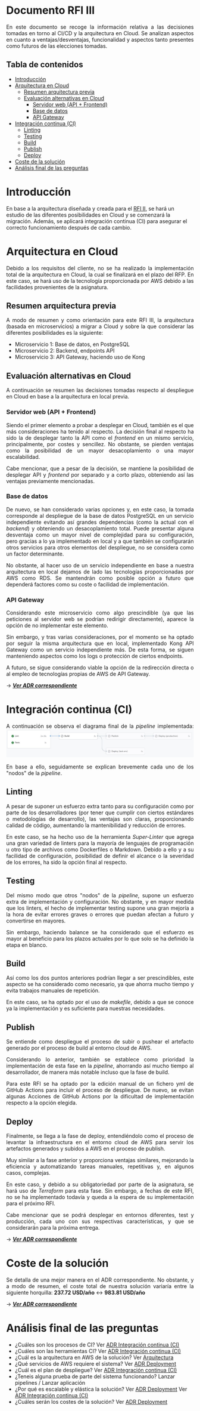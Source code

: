 # Documento RFI III

<div style="text-align: justify!important">

En este documento se recoge la información relativa a las decisiones tomadas en torno al CI/CD y la arquitectura en Cloud. Se analizan aspectos en cuanto a ventajas/desventajas, funcionalidad y aspectos tanto presentes como futuros de las elecciones tomadas.
</div>
    
## Tabla de contenidos

<!-- TOC -->
* [Introducción](#introducción)
* [Arquitectura en Cloud](#arquitectura-en-cloud)
  * [Resumen arquitectura previa](#resumen-arquitectura-previa)
  * [Evaluación alternativas en Cloud](#evaluación-alternativas-en-cloud)
    * [Servidor web (API + Frontend)](#servidor-web--api--frontend-)
    * [Base de datos](#base-de-datos)
    * [API Gateway](#api-gateway)
* [Integración continua (CI)](#integración-continua--ci-)
  * [Linting](#linting)
  * [Testing](#testing)
  * [Build](#build)
  * [Publish](#publish)
  * [Deploy](#deploy)
* [Coste de la solución](#coste-de-la-solución)
* [Análisis final de las preguntas](#análisis-final-de-las-preguntas)
<!-- TOC -->

# Introducción

En base a la arquitectura diseñada y creada para el [RFI II](RFI%20II.md), se hará un estudio de las diferentes posibilidades en Cloud y se comenzará la migración. Además, se aplicará integración continua (CI) para asegurar el correcto funcionamiento después de cada cambio.

# Arquitectura en Cloud
<div style="text-align: justify">
    
Debido a los requisitos del cliente, no se ha realizado la implementación total de la arquitectura en Cloud, la cual se finalizará en el plazo del RFP.
En este caso, se hará uso de la tecnología proporcionada por AWS debido a las facilidades provenientes de la asignatura.
</div>

## Resumen arquitectura previa
<div style="text-align: justify">
    
A modo de resumen y como orientación para este RFI III, la arquitectura (basada en microservicios) a migrar a Cloud y sobre la que considerar las diferentes posibilidades es la siguiente:
* Microservicio 1: Base de datos, en PostgreSQL
* Microservicio 2: Backend, endpoints API
* Microservicio 3: API Gateway, haciendo uso de Kong
</div>

## Evaluación alternativas en Cloud
<div style="text-align: justify">
    
A continuación se resumen las decisiones tomadas respecto al despliegue en Cloud en base a la arquitectura en local previa.
</div>

### Servidor web (API + Frontend)
<div style="text-align: justify">

Siendo el primer elemento a probar a desplegar en Cloud, también es el que más consideraciones ha tenido al respecto.
La decisión final al respecto ha sido la de desplegar tanto la API como el *frontend* en un mismo servicio, principalmente, por costes y sencillez. No obstante, se pierden ventajas como la posibilidad de un mayor desacoplamiento o una mayor escalabilidad.

Cabe mencionar, que a pesar de la decisión, se mantiene la posibilidad de desplegar API y *frontend* por separado y a corto plazo, obteniendo así las ventajas previamente mencionadas.
</div>

### Base de datos
<div style="text-align: justify">
    
De nuevo, se han considerado varias opciones y, en este caso, la tomada corresponde al despliegue de la base de datos PostgreSQL en un servicio independiente evitando así grandes dependencias (como la actual con el *backend*) y obteniendo un desacoplamiento total. Puede presentar alguna desventaja como un mayor nivel de complejidad para su configuración, pero gracias a lo ya implementado en local y a que también se configurarán otros servicios para otros elementos del despliegue, no se considera como un factor determinante.

No obstante, al hacer uso de un servicio independiente en base a nuestra arquitectura en local dejamos de lado las tecnologías proporcionadas por AWS como RDS. Se mantendrán como posible opción a futuro que dependerá factores como su coste o facilidad de implementación.
</div>

### API Gateway
<div style="text-align: justify">
    
Considerando este microservicio como algo prescindible (ya que las peticiones al servidor web se podrían redirigir directamente), aparece la opción de no implementar este elemento.

Sin embargo, y tras varias consideraciones, por el momento se ha optado por seguir la misma arquitectura que en local, implementado Kong API Gateway como un servicio independiente más. De esta forma, se siguen manteniendo aspectos como los logs o protección de ciertos endpoints.

A futuro, se sigue considerando viable la opción de la redirección directa o al empleo de tecnologías propias de AWS de API Gateway.
</div>

→ ***[Ver ADR correspondiente](../ADRs/Infrastructure/Deployment.md)***


# Integración continua (CI)
<div style="text-align: justify">
  
A continuación se observa el diagrama final de la *pipeline* implementada:
![Flujo del pipeline](../img/Diagrama_pipeline.jpg "Flujo de ejecución del pipeline de CI/CD (no se ha pusheado ninguna tag ni creado ninguna release)")

En base a ello, seguidamente se explican brevemente cada uno de los "nodos" de la *pipeline*.
</div>

## Linting
<div style="text-align: justify">

A pesar de suponer un esfuerzo extra tanto para su configuración como por parte de los desarrolladores (por tener que cumplir con ciertos estándares o metodologías de desarrollo), las ventajas son claras, proporcionando calidad de código, aumentando la mantenibilidad y reducción de errores.

En este caso, se ha hecho uso de la herramienta *Super-Linter* que agrega una gran variedad de linters para la mayoría de lenguajes de programación u otro tipo de archivos como Dockerfiles o Markdown. Debido a ello y a su facilidad de configuración, posibilidad de definir el alcance o la severidad de los errores, ha sido la opción final al respecto.
</div>

## Testing
<div style="text-align: justify">

Del mismo modo que otros "nodos" de la *pipeline*, supone un esfuerzo extra de implementación y configuración. No obstante, y en mayor medida que los linters, el hecho de implementar testing supone una gran mejoría a la hora de evitar errores graves o errores que puedan afectan a futuro y convertirse en mayores.

Sin embargo, haciendo balance se ha considerado que el esfuerzo es mayor al beneficio para los plazos actuales por lo que solo se ha definido la etapa en blanco.
</div>

## Build
<div style="text-align: justify">

Así como los dos puntos anteriores podrían llegar a ser prescindibles, este aspecto se ha considerado como necesario, ya que ahorra mucho tiempo y evita trabajos manuales de repetición.

En este caso, se ha optado por el uso de *makefile*, debido a que se conoce ya la implementación y es suficiente para nuestras necesidades.
</div>

## Publish
<div style="text-align: justify">

Se entiende como despliegue el proceso de subir o pushear el artefacto generado por el proceso de build al entorno cloud de AWS.

Considerando lo anterior, también se establece como prioridad la implementación de esta fase en la *pipeline*, ahorrando así mucho tiempo al desarrollador, de manera más notable incluso que la fase de build.

Para este RFI se ha optado por la edición manual de un fichero yml de GitHub Actions para incluir el proceso de despliegue. De nuevo, se evitan algunas Acciones de GitHub Actions por la dificultad de implementación respecto a la opción elegida.
</div>

## Deploy
<div style="text-align: justify">

Finalmente, se llega a la fase de deploy, entendiéndolo como el proceso de levantar la infraestructura en el entorno cloud de AWS para servir los artefactos generados y subidos a AWS en el proceso de publish.

Muy similar a la fase anterior y proporciona ventajas similares, mejorando la eficiencia y automatizando tareas manuales, repetitivas y, en algunos casos, complejas.

En este caso, y debido a su obligatoriedad por parte de la asignatura, se hará uso de *Terraform* para esta fase. Sin embargo, a fechas de este RFI, no se ha implementado todavía y queda a la espera de su implementación para el próximo RFI.

Cabe mencionar que se podrá desplegar en entornos diferentes, test y producción, cada uno con sus respectivas características, y que se considerarán para la próxima entrega.
</div>

→ ***[Ver ADR correspondiente](../ADRs/Infrastructure/CI_CD.md)***

# Coste de la solución
<div style="text-align: justify">

Se detalla de una mejor manera en el ADR correspondiente. No obstante, y a modo de resumen, el coste total de nuestra solución variaría entre la siguiente horquilla:
**237.72 USD/año** ↔ **983.81 USD/año**

→ ***[Ver ADR correspondiente](../ADRs/Infrastructure/Deployment.md)***
</div>

# Análisis final de las preguntas
- ¿Cuáles son los procesos de CI?
Ver [ADR Integración continua (CI)](../ADRs/Infrastructure/CI_CD.md)
- ¿Cuáles son las herramientas CI?
Ver [ADR Integración continua (CI)](../ADRs/Infrastructure/CI_CD.md)
- ¿Cuál es la arquitectura en AWS de la solución?
Ver [Arquitectura](#arquitectura-en-cloud)
- ¿Qué servicios de AWS requiere el sistema?
Ver [ADR Deployment](../ADRs/Infrastructure/Deployment.md)
- ¿Cuál es el plan de despliegue?
Ver [ADR Integración continua (CI)](../ADRs/Infrastructure/CI_CD.md)
- ¿Teneis alguna prueba de parte del sistema funcionando?
Lanzar pipelines / Lanzar aplicación
- ¿Por qué es escalable y elástica la solución?
Ver [ADR Deployment](../ADRs/Infrastructure/Deployment.md)
Ver [ADR Integración continua (CI)](../ADRs/Infrastructure/CI_CD.md)
- ¿Cuáles serán los costes de la solución?
Ver [ADR Deployment](../ADRs/Infrastructure/Deployment.md)

